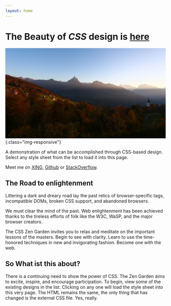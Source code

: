 ```yaml
---
layout: home
---
```


# The **Beauty** of _CSS_ design is [here](#)

![image-title-here](img/bg_amden.jpg){:class="img-responsive"}

A demonstration of what can be accomplished through CSS-based design. Select any style sheet from the list to load it into this page.

Meet me on [XING](https://www.xing.com/profile/Frank_Nocke?keywords=frank+nocke+web+entwickler+frontend), [Github](https://github.com/nocke) or [StackOverflow](https://stackoverflow.com/users/444255/frank-nocke).

## The Road to enlightenment
Littering a dark and dreary road lay the past relics of browser-specific tags, incompatible DOMs, broken CSS support, and abandoned browsers.

We must clear the mind of the past. Web enlightenment has been achieved thanks to the tireless efforts of folk like the W3C, WaSP, and the major browser creators.

The CSS Zen Garden invites you to relax and meditate on the important lessons of the masters. Begin to see with clarity. Learn to use the time-honored techniques in new and invigorating fashion. Become one with the web.

## So What ist this about?

There is a continuing need to show the power of CSS. The Zen Garden aims to excite, inspire, and encourage participation. To begin, view some of the existing designs in the list. Clicking on any one will load the style sheet into this very page. The HTML remains the same, the only thing that has changed is the external CSS file. Yes, really.
